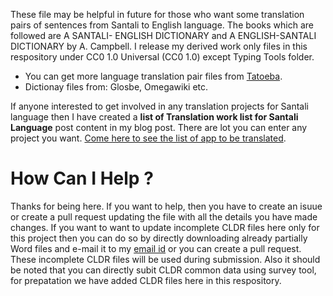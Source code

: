  These file may be helpful in future for those who want some translation pairs of sentences from Santali to English language. The books which are followed are A SANTALI- ENGLISH DICTIONARY and A ENGLISH-SANTALI DICTIONARY by A. Campbell. I release my derived work only files in this respository under CC0 1.0 Universal (CC0 1.0) except Typing Tools folder. <br>

* You can get more language translation pair files from [Tatoeba](https://tatoeba.org/en/sentences/show_all_in/sat/none).
* Dictionay files from: Glosbe, Omegawiki etc.

If anyone interested to get involved in any translation projects for Santali language then I have created a  **list of Translation work list for Santali Language** post content in my blog post. There are lot you can enter any project you want. [Come here to see the list of app to be translated](https://santhalimingle.blogspot.com/2020/10/santali-app-translation-list-can-be.html).

# How Can I Help ?

Thanks for being here. If you want to help, then you have to create an isuue or create a pull request updating the file with all the details you have made changes. If you want to want to update incomplete CLDR files here only for this project then you can do so by directly downloading already partially Word files and e-mail it to my [email id](prasantahembram720@gmail.com) or you can create a pull request. These incomplete CLDR files will be used during submission. Also it should be noted that you can directly subit CLDR common data using survey tool, for prepatation we have added CLDR files here in this respository.
